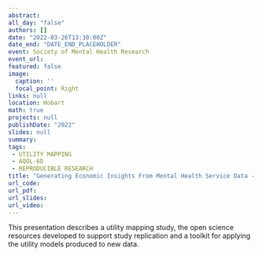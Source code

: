 ```yaml
---
abstract: 
all_day: "false"
authors: []
date: "2022-03-26T13:30:00Z"
date_end: "DATE_END_PLACEHOLDER"
event: Society of Mental Health Research
event_url: 
featured: false
image:
  caption: ''
  focal_point: Right
links: null
location: Hobart
math: true
projects: null
publishDate: "2022"
slides: null
summary: 
tags: 
 - UTILITY MAPPING
 - AQOL-6D
 - REPRODUCIBLE RESEARCH
title: "Generating Economic Insights From Mental Health Service Data - A Utility Mapping Study"
url_code: 
url_pdf: 
url_slides: 
url_video: 
---
```


This presentation describes a utility mapping study, the open science resources developed to support study replication and a toolkit for applying the utility models produced to new data.
